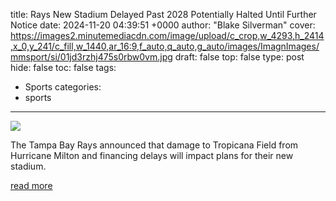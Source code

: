 title: Rays New Stadium Delayed Past 2028 Potentially Halted Until Further Notice
date: 2024-11-20 04:39:51 +0000
author: "Blake Silverman"
cover: https://images2.minutemediacdn.com/image/upload/c_crop,w_4293,h_2414,x_0,y_241/c_fill,w_1440,ar_16:9,f_auto,q_auto,g_auto/images/ImagnImages/mmsport/si/01jd3rzhj475s0rbw0vm.jpg
draft: false
top: false
type: post
hide: false
toc: false
tags:
  - Sports
categories:
  - sports
---

![](https://images2.minutemediacdn.com/image/upload/c_crop,w_4293,h_2414,x_0,y_241/c_fill,w_1440,ar_16:9,f_auto,q_auto,g_auto/images/ImagnImages/mmsport/si/01jd3rzhj475s0rbw0vm.jpg)

The Tampa Bay Rays announced that damage to Tropicana Field from Hurricane Milton and financing delays will impact plans for their new stadium.

[read more](https://www.si.com/mlb/tampa-bay-rays-new-stadium-delayed-past-2028-potentially-halted)
